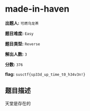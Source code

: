 
# made-in-haven

**出题人:** `可燃乌龙茶`

**题目难度:** `Easy`

**题目类型:** `Reverse`

**解出人数:** `3`

**分数:** `376`

**flag:** `susctf{sp33d_up_time_t0_h34v3n!}`

## 题目描述

天堂是存在的


            